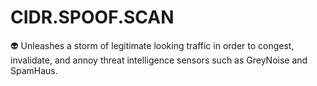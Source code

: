 # CIDR.SPOOF.SCAN
👽 Unleashes a storm of legitimate looking traffic in order to congest, invalidate, and annoy threat intelligence sensors such as GreyNoise and SpamHaus.
